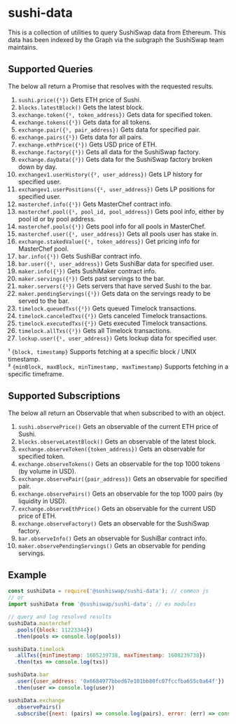 # sushi-data

This is a collection of utilities to query SushiSwap data from Ethereum. This
data has been indexed by the Graph via the subgraph the SushiSwap team maintains.

## Supported Queries

The below all return a Promise that resolves with the requested results.


1. `sushi.price({¹})` Gets ETH price of Sushi.
2. `blocks.latestBlock()` Gets the latest block.
3. `exchange.token({¹, token_address})` Gets data for specified token.
4. `exchange.tokens({¹})` Gets data for all tokens.
5. `exchange.pair({¹, pair_address})` Gets data for specified pair.
6. `exchange.pairs({¹})` Gets data for all pairs.
7. `exchange.ethPrice({¹})` Gets USD price of ETH.
8. `exchange.factory({¹})` Gets all data for the SushiSwap factory.
9. `exchange.dayData({²})` Gets data for the SushiSwap factory broken down by day.
10. `exchangev1.userHistory({², user_address})` Gets LP history for specified user.
11. `exchangev1.userPositions({¹, user_address})` Gets LP positions for specified user.
12. `masterchef.info({¹})` Gets MasterChef contract info.
13. `masterchef.pool({¹, pool_id, pool_address})` Gets pool info, either by pool id or by pool address.
14. `masterchef.pools({¹})` Gets pool info for all pools in MasterChef.
15. `masterchef.user({¹, user_address})` Gets all pools user has stake in.
16. `exchange.stakedValue({¹, token_address})` Get pricing info for MasterChef pool.
17. `bar.info({¹})` Gets SushiBar contract info.
18. `bar.user({¹, user_address})` Gets SushiBar data for specified user.
19. `maker.info({¹})` Gets SushiMaker contract info.
20. `maker.servings({²})` Gets past servings to the bar.
21. `maker.servers({¹})` Gets servers that have served Sushi to the bar.
22. `maker.pendingServings({¹})` Gets data on the servings ready to be served to the bar.
23. `timelock.queuedTxs({²})` Gets queued Timelock transactions.
24. `timelock.canceledTxs({²})` Gets canceled Timelock transactions.
25. `timelock.executedTxs({²})` Gets executed Timelock transactions.
26. `timelock.allTxs({²})` Gets all Timelock transactions.
27. `lockup.user({¹, user_address})` Gets lockup data for specified user.

¹ `{block, timestamp}` Supports fetching at a specific block / UNIX timestamp.    
² `{minBlock, maxBlock, minTimestamp, maxTimestamp}` Supports fetching in a specific timeframe.

## Supported Subscriptions
The below all return an Observable that when subscribed to with an object.

1. `sushi.observePrice()` Gets an observable of the current ETH price of Sushi.
2. `blocks.observeLatestBlock()` Gets an observable of the latest block.
3. `exchange.observeToken({token_address})` Gets an observable for specified token.
4. `exchange.observeTokens()` Gets an observable for the top 1000 tokens (by volume in USD).
5. `exchange.observePair({pair_address})` Gets an observable for specified pair.
6. `exchange.observePairs()` Gets an observable for the top 1000 pairs (by liquidity in USD).
7. `exchange.observeEthPrice()` Gets an observable for the current USD price of ETH.
8. `exchange.observeFactory()` Gets an observable for the SushiSwap factory.
9. `bar.observeInfo()` Gets an observable for SushiBar contract info.
10. `maker.observePendingServings()` Gets an observable for pending servings.

## Example

```javascript
const sushiData = require('@sushiswap/sushi-data'); // common js
// or
import sushiData from '@sushiswap/sushi-data'; // es modules

// query and log resolved results
sushiData.masterchef
  .pools({block: 11223344})
  .then(pools => console.log(pools))

sushiData.timelock
  .allTxs({minTimestamp: 1605239738, maxTimestamp: 1608239738})
  .then(txs => console.log(txs))

sushiData.bar
  .user({user_address: '0x6684977bbed67e101bb80fc07fccfba655c0a64f'})
  .then(user => console.log(user))

sushiData.exchange
  .observePairs()
  .subscribe({next: (pairs) => console.log(pairs), error: (err) => console.log(err)})
```
